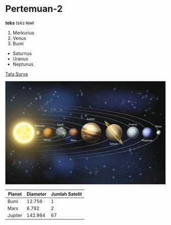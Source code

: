 # Pertemuan-2
**teks**
*teks*
~~text~~ 

1. Merkurius
2. Venus
3. Bumi

- Saturnus
- Uranus
- Neptunus

[Tata Surya](https://solarsystem.nasa.gov/)









![Galaksi Bima Sakti](img/tatas.jpg)
<!-- ![Luffy](img/luffy.jpg) -->
| Planet | Diameter | Jumlah Satelit |
| ------- | -------- | -------------- |
| Bumi | 12.756 | 1 |
| Mars | 6.792 | 2 |
| Jupiter | 142.984 | 67 |